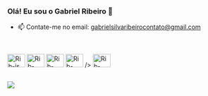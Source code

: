 ### Olá! Eu sou o Gabriel Ribeiro 👋
- 📫 Contate-me no email: gabrielsilvaribeirocontato@gmail.com
##

<div style="display: inline_block"><br>
  <img alignt="center" alt="Rib-js" height="30" width="40" src="https://cdn.jsdelivr.net/gh/devicons/devicon@latest/icons/javascript/javascript-original.svg"/>
  <img alignt="center" alt="Rib-java" height="30" width="40" src="https://cdn.jsdelivr.net/gh/devicons/devicon@latest/icons/nodejs/nodejs-original-wordmark.svg" />
  <img alignt="center" alt="Rib-react" height="30" width="40" src="https://cdn.jsdelivr.net/gh/devicons/devicon@latest/icons/react/react-original.svg" />
  <img alignt="center" alt="Rib-react" height="30" width="40" src="https://cdn.jsdelivr.net/gh/devicons/devicon@latest/icons/mongodb/mongodb-original-wordmark.svg" /> />
  <img alignt="center" alt="Rib-java" height="30" width="40" src="https://cdn.jsdelivr.net/gh/devicons/devicon@latest/icons/java/java-original.svg" />
</div>

##

<div>
  <a href="https://www.linkedin.com/in/gabriel-ribeiro-6353911b9/" target="_blank"><img src="https://img.shields.io/badge/LinkedIn-0077B5?style=for-the-badge&logo=linkedin&logoColor=white" target="_blank"></a>
</div>
